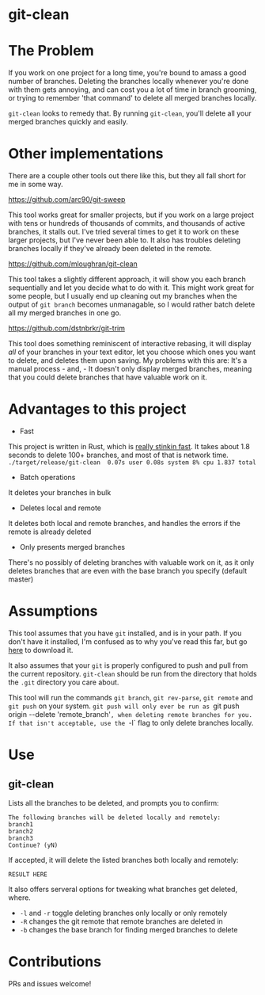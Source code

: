 git-clean
===========
# The Problem
If you work on one project for a long time, you're bound to amass a good number
of branches.  Deleting the branches locally whenever you're done with them gets
annoying, and can cost you a lot of time in branch grooming, or trying to
remember 'that command' to delete all merged branches locally.

`git-clean` looks to remedy that. By running `git-clean`, you'll delete all
your merged branches quickly and easily.

# Other implementations
There are a couple other tools out there like this, but they all fall short for
me in some way.

https://github.com/arc90/git-sweep

This tool works great for smaller projects, but if you work on a large project
with tens or hundreds of thousands of commits, and thousands of active
branches, it stalls out. I've tried several times to get it to work on these
larger projects, but I've never been able to. It also has troubles deleting
branches locally if they've already been deleted in the remote.

https://github.com/mloughran/git-clean

This tool takes a slightly different approach, it will show you each branch
sequentially and let you decide what to do with it. This might work great for
some people, but I usually end up cleaning out my branches when the output of
`git branch` becomes unmanagable, so I would rather batch delete all my merged
branches in one go.

https://github.com/dstnbrkr/git-trim

This tool does something reminiscent of interactive rebasing, it will display
*all* of your branches in your text editor, let you choose which ones you want
to delete, and deletes them upon saving.  My problems with this are: It's a
manual process - and, - It doesn't only display merged branches, meaning that
you could delete branches that have valuable work on it.

# Advantages to this project
- Fast

This project is written in Rust, which is [really stinkin fast](). It takes
about 1.8 seconds to delete 100+ branches, and most of that is network time.
`./target/release/git-clean  0.07s user 0.08s system 8% cpu 1.837 total`

- Batch operations

It deletes your branches in bulk

- Deletes local and remote

It deletes both local and remote branches, and handles the errors if the remote
is already deleted

- Only presents merged branches

There's no possibly of deleting branches with valuable work on it, as it only
deletes branches that are even with the base branch you specify (default
master)

# Assumptions
This tool assumes that you have `git` installed, and is in your path. If you
don't have it installed, I'm confused as to why you've read this far, but go
[here]() to download it.

It also assumes that your `git` is properly configured to push and pull from
the current repository. `git-clean` should be run from the directory that
holds the `.git` directory you care about.

This tool will run the commands `git branch`, `git rev-parse`, `git remote` and
`git push` on your system.  `git push will only ever be run as `git push origin
--delete 'remote_branch'`, when deleting remote branches for you. If that isn't
acceptable, use the `-l` flag to only delete branches locally.

# Use
## git-clean
Lists all the branches to be deleted, and prompts you to confirm:
```
The following branches will be deleted locally and remotely:
branch1
branch2
branch3
Continue? (yN)
```

If accepted, it will delete the listed branches both locally and remotely:
```
RESULT HERE
```

It also offers serveral options for tweaking what branches get deleted, where.

* `-l` and `-r` toggle deleting branches only locally or only remotely
* `-R` changes the git remote that remote branches are deleted in
* `-b` changes the base branch for finding merged branches to delete

# Contributions
PRs and issues welcome!
